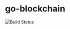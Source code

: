 # go-blockchain

[![Build Status](https://travis-ci.org/Ragnar-BY/go-blockchain.svg?branch=master)](https://travis-ci.org/Ragnar-BY/go-blockchain)